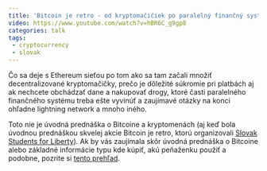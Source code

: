 ```yaml
---
title: 'Bitcoin je retro - od kryptomačičiek po paralelný finančný systém'
video: https://www.youtube.com/watch?v=hBR6C_g9gp8
categories: talk
tags:
 - cryptocurrency
 - slovak
---
```


Čo sa deje s Ethereum sieťou po tom ako sa tam začali množiť
decentralizované kryptomačičky, prečo je dôležité súkromie pri platbách aj
ak nechcete obchádzať dane a nakupovať drogy, ktoré časti paralelného
finančného systému treba ešte vyvinúť a zaujímavé otázky na konci
ohľadne lightning network a mnoho iného.

<!--more-->

Toto nie je úvodná prednáška o Bitcoine a kryptomenách (aj keď bola
úvodnou prednáškou skvelej akcie Bitcoin je retro, ktorú organizovali
[Slovak Students for
Liberty](https://www.youtube.com/channel/UCcIG5_3qXgR7spJrNqk-fqw)). Ak
by vás zaujímala skôr úvodná prednáška o Bitcoine alebo základné
informácie typu kde kúpiť, akú peňaženku použiť a podobne, pozrite
si [tento
prehľad](https://juraj.bednar.io/blog/2017/05/13/bitcoin-faq/).

